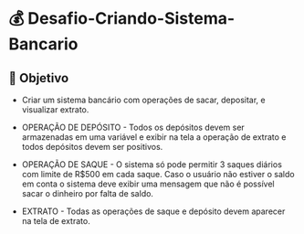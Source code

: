 
# 💰 Desafio-Criando-Sistema-Bancario



## 🎯 Objetivo

- Criar um sistema bancário com operações de sacar, depositar, e visualizar extrato.

- OPERAÇÃO DE DEPÓSITO - Todos os depósitos devem ser armazenadas em uma variável e exibir na tela a operação de extrato e todos depósitos devem ser positivos.

- OPERAÇÃO DE SAQUE - O sistema só pode permitir 3 saques diários com limite de R$500 em cada saque. Caso o usuário não estiver o saldo em conta o sistema deve exibir uma mensagem que não é possível sacar o dinheiro por falta de saldo.

- EXTRATO - Todas as operações de saque e depósito devem aparecer na tela de extrato.



